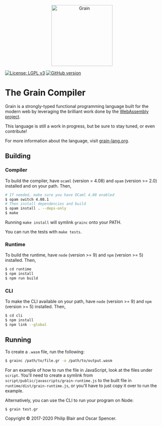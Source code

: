 <div align="center">
    <a href="https://grain-lang.org/">
        <img src="https://raw.githubusercontent.com/grain-lang/grain/master/grain_shorthand_color.png" alt="Grain" height="200" />
    </a>
</div>

[![License: LGPL v3](https://img.shields.io/badge/License-LGPL%20v3-blue.svg)](https://www.gnu.org/licenses/lgpl-3.0)
[![GitHub version](https://badge.fury.io/gh/grain-lang%2Fgrain.svg)](https://badge.fury.io/gh/grain-lang%2Fgrain)

# The Grain Compiler

Grain is a strongly-typed functional programming language built for the modern web by leveraging the brilliant work done by the [WebAssembly project](http://webassembly.org/).

This language is still a work in progress, but be sure to stay tuned, or even contribute!

For more information about the language, visit [grain-lang.org](https://grain-lang.org/).

## Building

### Compiler

To build the compiler, have `ocaml` (version = 4.08) and `opam` (version >= 2.0) installed and on your path. Then,

```bash
# If needed, make sure you have OCaml 4.08 enabled
$ opam switch 4.08.1
# Then install dependencies and build
$ opam install . --deps-only
$ make
```

Running `make install` will symlink `grainc` onto your PATH.

You can run the tests with `make tests`.

### Runtime

To build the runtime, have `node` (version >= 9) and `npm` (version >= 5) installed. Then,

```bash
$ cd runtime
$ npm install
$ npm run build
```

### CLI

To make the CLI available on your path, have `node` (version >= 9) and `npm` (version >= 5) installed. Then,

```bash
$ cd cli
$ npm install
$ npm link --global
```

## Running

To create a `.wasm` file, run the following:

```bash
$ grainc /path/to/file.gr -o /path/to/output.wasm
```

For an example of how to run the file in JavaScript, look at the
files under `script`.
You'll need to create a symlink from `script/public/javascripts/grain-runtime.js` to the built file in `runtime/dist/grain-runtime.js`, or you'll have to just copy it over to run the example.

Alternatively, you can use the CLI to run your program on Node:

```bash
$ grain test.gr
```

Copyright ©️ 2017-2020 Philip Blair and Oscar Spencer.

[philip]: https://github.com/belph
[oscar]: http://github.com/ospencer
[wasm]: http://webassembly.org/
